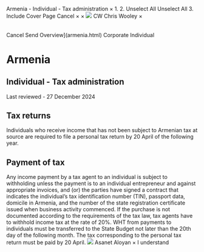 Armenia - Individual - Tax administration
×
1.
2.
Unselect All
Unselect All
3.
Include Cover Page
Cancel
×
×
![](-/media/world-wide-tax-summaries/attachments/global---chris-wooley.ashx%3Frev=ac5e5f3223b34096b1afc2a6009c7320&revision=ac5e5f32-23b3-4096-b1af-c2a6009c7320&hash=859B7ADC84DC2CBEC9760E9E6EE7DE6D0A8BFCDF)
CW
Chris Wooley
×
######
Cancel
Send
Overview](armenia.html)
Corporate
Individual
# Armenia
## Individual - Tax administration
Last reviewed - 27 December 2024
## Tax returns
Individuals who receive income that has not been subject to Armenian tax at source are required to file a personal tax return by 20 April of the following year.
## Payment of tax
Any income payment by a tax agent to an individual is subject to withholding unless the payment is to an individual entrepreneur and against appropriate invoices, and (or) the parties have signed a contract that indicates the individual’s tax identification number (TIN), passport data, domicile in Armenia, and the number of the state registration certificate issued when business activity commenced. If the purchase is not documented according to the requirements of the tax law, tax agents have to withhold income tax at the rate of 20%.
WHT from payments to individuals must be transferred to the State Budget not later than the 20th day of the following month.
The tax corresponding to the personal tax return must be paid by 20 April.
![](-/media/world-wide-tax-summaries/armeniaasanet-aloyanarmenia--asanet-aloyanjpg20230710165254018.ashx%3Frev=769d30634e5c4f8f800cf22418a6ce30&revision=769d3063-4e5c-4f8f-800c-f22418a6ce30&hash=AEF8B536B812F80C0E5D6D1EA4CE9BF3C9A61A02)
Asanet Aloyan
×
I understand